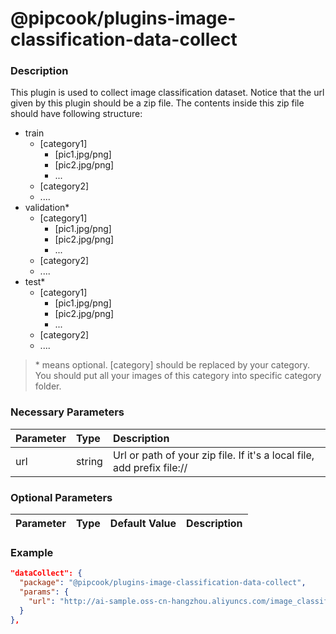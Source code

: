# @pipcook/plugins-image-classification-data-collect

### Description

This plugin is used to collect image classification dataset. 
Notice that the url given by this plugin should be a zip file. The contents inside this zip file should have following structure:

- train
  - [category1]
    - [pic1.jpg/png]
    - [pic2.jpg/png]
    - ...
  - [category2]
  - ....
- validation*
   - [category1]
      - [pic1.jpg/png]
      - [pic2.jpg/png]
      - ...
  - [category2]
  - ....
- test*
   - [category1]
      - [pic1.jpg/png]
      - [pic2.jpg/png]
      - ...
  - [category2]
  - ....


> \* means optional. [category] should be replaced by your category. You should put all your images of this category into specific category folder.


### Necessary Parameters

| Parameter | Type | Description |
|:----------|:-----|:------------|
|url|string|Url or path of your zip file. If it's a local file, add prefix file://|

### Optional Parameters

| Parameter | Type | Default Value | Description |
|:----------|:-----|:------|:-----|


### Example
```json
"dataCollect": {
  "package": "@pipcook/plugins-image-classification-data-collect",
  "params": {
    "url": "http://ai-sample.oss-cn-hangzhou.aliyuncs.com/image_classification/datasets/eCommerceImageClassification.zip"
  }
},
```
